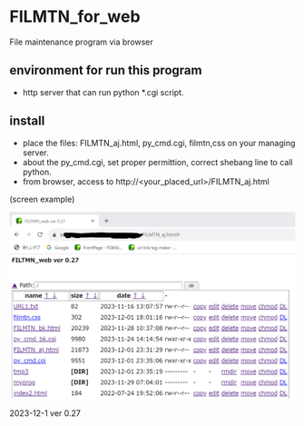 # FILMTN_for_web
File maintenance program via browser

## environment for run this program
 - http server that can run python *.cgi script.

## install
 - place the files: FILMTN_aj.html, py_cmd.cgi, filmtn,css on your managing server.
 - about the py_cmd.cgi, set proper permittion, correct shebang line to call python.
 - from browser, access to http://<your_placed_url>/FILMTN_aj.html

(screen example)

![screen image](image/example-screen.png)

 2023-12-1 ver 0.27
